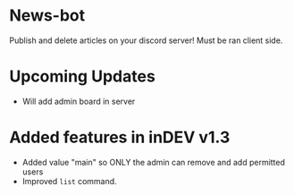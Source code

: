 # News-bot
Publish and delete articles on your discord server! Must be ran client side.

# Upcoming Updates
- Will add admin board in server

# Added features in inDEV v1.3
- Added value "main" so ONLY the admin can remove and add permitted users
- Improved `list` command.
